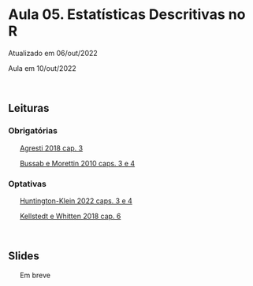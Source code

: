 

# Aula 05. Estatísticas Descritivas no R

Atualizado em 06/out/2022

Aula em 10/out/2022

<br>

## Leituras

### Obrigatórias 

&nbsp;&nbsp;&nbsp;&nbsp;&nbsp; [Agresti 2018 cap. 3](leituras/agresti-2018-cap3.pdf)

&nbsp;&nbsp;&nbsp;&nbsp;&nbsp; [Bussab e Morettin 2010 caps. 3 e 4](leituras/bussab-morettin-2010-cap3e4.pdf)


### Optativas

&nbsp;&nbsp;&nbsp;&nbsp;&nbsp; [Huntington-Klein 2022 caps. 3 e 4](leituras/huntington-klein-2022-cap3e4.pdf)

&nbsp;&nbsp;&nbsp;&nbsp;&nbsp; [Kellstedt e Whitten 2018 cap. 6](leituras/kellstedt-whitten-2018-cap6.pdf)

<br>

## Slides 

&nbsp;&nbsp;&nbsp;&nbsp;&nbsp;  Em breve









